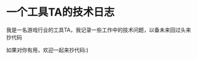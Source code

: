 一个工具TA的技术日志
================================================================================

我是一名游戏行业的工具TA，我记录一些工作中的技术问题，以备未来回过头来抄代码

如果对你有用，欢迎一起来抄代码:)
